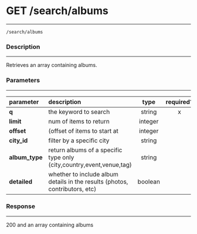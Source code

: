 # GET /search/albums    
***
`/search/albums`

### Description
***
Retrieves an array containing albums.

### Parameters
***

|parameter| description| type |required? |default|
|:---------|:--------------|:----------:|:------------:|:------------:|
|**q**|the keyword to search|string|x||
|**limit**|num of items to return|integer||10|
|**offset**|(offset of items to start at|integer||0|
|**city_id**| filter by a specific city|string|||
|**album_type**| return albums of a specific type only (city,country,event,venue,tag) |string|||
|**detailed**|whether to include album details in the results (photos, contributors, etc)|boolean||0|

### Response
***

200 and an array containing albums